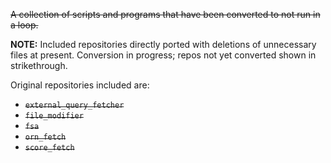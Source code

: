 ~~A collection of scripts and programs that have been converted to not run in a loop.~~

**NOTE:** Included repositories directly ported with deletions of unnecessary files at present. 
Conversion in progress; repos not yet converted shown in strikethrough.

Original repositories included are:

* ~~`external_query_fetcher`~~
* ~~`file_modifier`~~
* ~~`fsa`~~
* ~~`orn_fetch`~~
* ~~`score_fetch`~~

